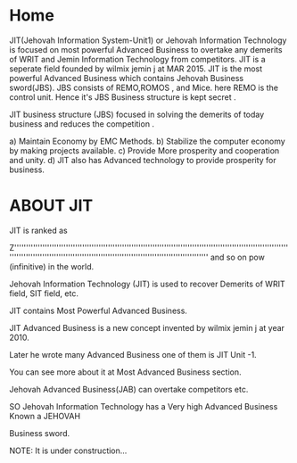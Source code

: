# Home
JIT(Jehovah Information System-Unit1) or  Jehovah  Information Technology   is  focused   on  most  powerful  Advanced  Business to  overtake  any   demerits  of   WRIT and  Jemin  Information  Technology  from  competitors.
JIT  is  a  seperate    field  founded   by  wilmix  jemin j  at   MAR  2015.
JIT  is  the    most  powerful  Advanced Business  which  contains  Jehovah  Business  sword(JBS).
JBS  consists  of  REMO,ROMOS ,  and Mice.  here   REMO  is   the   control  unit.
Hence  it's  JBS Business  structure   is   kept  secret .

JIT business  structure (JBS)  focused  in  solving    the    demerits   of  today   business
and  reduces   the  competition .

a) Maintain  Economy  by  EMC  Methods.
b) Stabilize   the   computer  economy  by  making
projects  available.
c) Provide   More prosperity  and  cooperation  and  unity.
d)  JIT   also   has   Advanced   technology  to  provide
prosperity  for  business.



ABOUT JIT
=========

JIT   is  ranked   as   

Z'''''''''''''''''''''''''''''''''''''''''''''''''''''''''''''''''''''''''''''''''''''''''''''''''''''''''''''''''''''''''''''''''''''''''''''''''''''''''''''''''''''''''''''''''''''''''''''''''''''''''' and  so on  pow (infinitive)  in  the  world.

Jehovah  Information  Technology (JIT)    is   used    to   recover  Demerits   of  WRIT field,   SIT field, etc.



JIT    contains  Most  Powerful   Advanced  Business.

JIT   Advanced  Business   is  a    new   concept    invented   by    wilmix  jemin  j   at    year   2010.

Later   he  wrote   many   Advanced   Business     one   of  them  is    JIT Unit -1.

You  can    see   more  about    it   at    Most  Advanced  Business    section. 

Jehovah  Advanced  Business(JAB)     can  overtake   competitors etc.


SO  Jehovah Information Technology      has  a  Very high  Advanced  Business  Known   a   JEHOVAH

Business  sword. 


NOTE: It  is under   construction...
